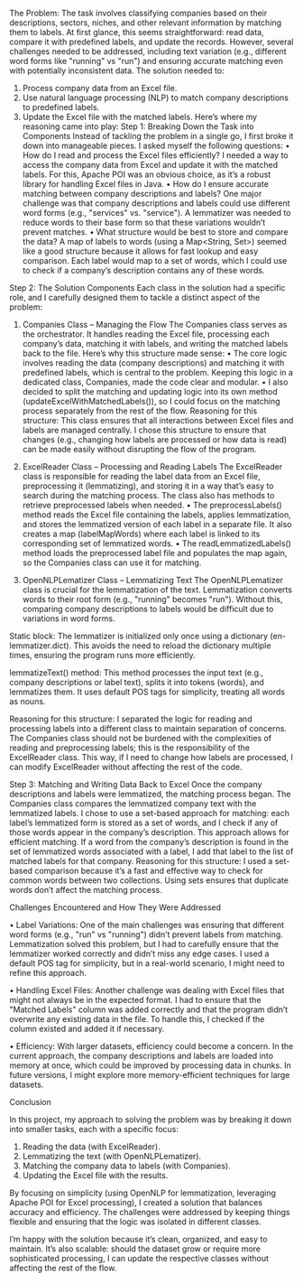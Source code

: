 The Problem:
The task involves classifying companies based on their descriptions, sectors, niches, and other relevant information by matching them to labels. At first glance, this seems straightforward: read data, compare it with predefined labels, and update the records. However, several challenges needed to be addressed, including text variation (e.g., different word forms like "running" vs "run") and ensuring accurate matching even with potentially inconsistent data.
The solution needed to:
1.	Process company data from an Excel file.
2.	Use natural language processing (NLP) to match company descriptions to predefined labels.
3.	Update the Excel file with the matched labels.
Here’s where my reasoning came into play:
Step 1: Breaking Down the Task into Components
Instead of tackling the problem in a single go, I first broke it down into manageable pieces. I asked myself the following questions:
•	How do I read and process the Excel files efficiently? I needed a way to access the company data from Excel and update it with the matched labels. For this, Apache POI was an obvious choice, as it’s a robust library for handling Excel files in Java.
•	How do I ensure accurate matching between company descriptions and labels? One major challenge was that company descriptions and labels could use different word forms (e.g., "services" vs. "service"). A lemmatizer was needed to reduce words to their base form so that these variations wouldn’t prevent matches.
•	What structure would be best to store and compare the data? A map of labels to words (using a Map<String, Set<String>>) seemed like a good structure because it allows for fast lookup and easy comparison. Each label would map to a set of words, which I could use to check if a company’s description contains any of these words.

Step 2: The Solution Components
Each class in the solution had a specific role, and I carefully designed them to tackle a distinct aspect of the problem:
1. Companies Class – Managing the Flow
The Companies class serves as the orchestrator. It handles reading the Excel file, processing each company’s data, matching it with labels, and writing the matched labels back to the file. Here’s why this structure made sense:
•	The core logic involves reading the data (company descriptions) and matching it with predefined labels, which is central to the problem. Keeping this logic in a dedicated class, Companies, made the code clear and modular.
•	I also decided to split the matching and updating logic into its own method (updateExcelWithMatchedLabels()), so I could focus on the matching process separately from the rest of the flow.
Reasoning for this structure: This class ensures that all interactions between Excel files and labels are managed centrally. I chose this structure to ensure that changes (e.g., changing how labels are processed or how data is read) can be made easily without disrupting the flow of the program.
2. ExcelReader Class – Processing and Reading Labels
The ExcelReader class is responsible for reading the label data from an Excel file, preprocessing it (lemmatizing), and storing it in a way that’s easy to search during the matching process. The class also has methods to retrieve preprocessed labels when needed.
•	The preprocessLabels() method reads the Excel file containing the labels, applies lemmatization, and stores the lemmatized version of each label in a separate file. It also creates a map (labelMapWords) where each label is linked to its corresponding set of lemmatized words.
•	The readLemmatizedLabels() method loads the preprocessed label file and populates the map again, so the Companies class can use it for matching.

3. OpenNLPLematizer Class – Lemmatizing Text
The OpenNLPLematizer class is crucial for the lemmatization of the text. Lemmatization converts words to their root form (e.g., "running" becomes "run"). Without this, comparing company descriptions to labels would be difficult due to variations in word forms.

Static block: The lemmatizer is initialized only once using a dictionary (en-lemmatizer.dict). This avoids the need to reload the dictionary multiple times, ensuring the program runs more efficiently.

lemmatizeText() method: This method processes the input text (e.g., company descriptions or label text), splits it into tokens (words), and lemmatizes them. It uses default POS tags for simplicity, treating all words as nouns.

Reasoning for this structure: I separated the logic for reading and processing labels into a different class to maintain separation of concerns. The Companies class should not be burdened with the complexities of reading and preprocessing labels; this is the responsibility of the ExcelReader class. This way, if I need to change how labels are processed, I can modify ExcelReader without affecting the rest of the code.

Step 3: Matching and Writing Data Back to Excel
Once the company descriptions and labels were lemmatized, the matching process began. The Companies class compares the lemmatized company text with the lemmatized labels.
I chose to use a set-based approach for matching: each label’s lemmatized form is stored as a set of words, and I check if any of those words appear in the company’s description.
This approach allows for efficient matching. If a word from the company’s description is found in the set of lemmatized words associated with a label, I add that label to the list of matched labels for that company.
Reasoning for this structure: I used a set-based comparison because it’s a fast and effective way to check for common words between two collections. Using sets ensures that duplicate words don’t affect the matching process.


Challenges Encountered and How They Were Addressed

•	Label Variations: One of the main challenges was ensuring that different word forms (e.g., "run" vs "running") didn’t prevent labels from matching. Lemmatization solved this problem, but I had to carefully ensure that the lemmatizer worked correctly and didn’t miss any edge cases. I used a default POS tag for simplicity, but in a real-world scenario, I might need to refine this approach.

•	Handling Excel Files: Another challenge was dealing with Excel files that might not always be in the expected format. I had to ensure that the "Matched Labels" column was added correctly and that the program didn’t overwrite any existing data in the file. To handle this, I checked if the column existed and added it if necessary.

•	Efficiency: With larger datasets, efficiency could become a concern. In the current approach, the company descriptions and labels are loaded into memory at once, which could be improved by processing data in chunks. In future versions, I might explore more memory-efficient techniques for large datasets.

Conclusion

In this project, my approach to solving the problem was by breaking it down into smaller tasks, each with a specific focus:
1.	Reading the data (with ExcelReader).
2.	Lemmatizing the text (with OpenNLPLematizer).
3.	Matching the company data to labels (with Companies).
4.	Updating the Excel file with the results.

By focusing on simplicity (using OpenNLP for lemmatization, leveraging Apache POI for Excel processing), I created a solution that balances accuracy and efficiency. The challenges were addressed by keeping things flexible and ensuring that the logic was isolated in different classes.

I’m happy with the solution because it’s clean, organized, and easy to maintain. It’s also scalable: should the dataset grow or require more sophisticated processing, I can update the respective classes without affecting the rest of the flow.
